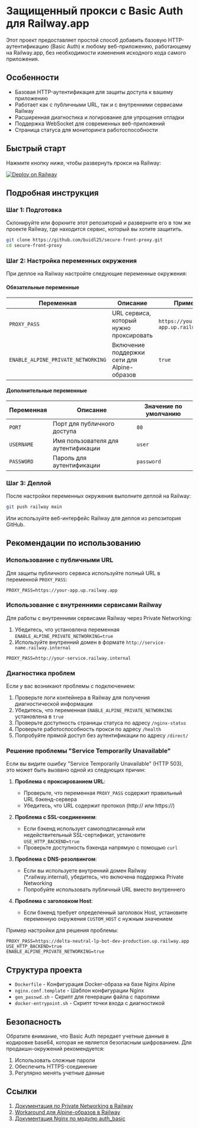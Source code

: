 # Защищенный прокси с Basic Auth для Railway.app

Этот проект предоставляет простой способ добавить базовую HTTP-аутентификацию (Basic Auth) к любому веб-приложению, работающему на Railway.app, без необходимости изменения исходного кода самого приложения.

## Особенности

- Базовая HTTP-аутентификация для защиты доступа к вашему приложению
- Работает как с публичными URL, так и с внутренними сервисами Railway
- Расширенная диагностика и логирование для упрощения отладки
- Поддержка WebSocket для современных веб-приложений
- Страница статуса для мониторинга работоспособности

## Быстрый старт

Нажмите кнопку ниже, чтобы развернуть прокси на Railway:

[![Deploy on Railway](https://railway.app/button.svg)](https://railway.app/template/bYH8Xt?referralCode=WSv72h)

## Подробная инструкция

### Шаг 1: Подготовка

Склонируйте или форкните этот репозиторий и разверните его в том же проекте Railway, где находится сервис, который вы хотите защитить.

```bash
git clone https://github.com/buidl25/secure-front-proxy.git
cd secure-front-proxy
```

### Шаг 2: Настройка переменных окружения

При деплое на Railway настройте следующие переменные окружения:

#### Обязательные переменные

| Переменная | Описание | Пример |
|------------|----------|--------|
| `PROXY_PASS` | URL сервиса, который нужно проксировать | `https://your-app.up.railway.app` |
| `ENABLE_ALPINE_PRIVATE_NETWORKING` | Включение поддержки сети для Alpine-образов | `true` |

#### Дополнительные переменные

| Переменная | Описание | Значение по умолчанию |
|------------|----------|----------------------|
| `PORT` | Порт для публичного доступа | `80` |
| `USERNAME` | Имя пользователя для аутентификации | `user` |
| `PASSWORD` | Пароль для аутентификации | `password` |

### Шаг 3: Деплой

После настройки переменных окружения выполните деплой на Railway:

```bash
git push railway main
```

Или используйте веб-интерфейс Railway для деплоя из репозитория GitHub.

## Рекомендации по использованию

### Использование с публичными URL

Для защиты публичного сервиса используйте полный URL в переменной `PROXY_PASS`:

```env
PROXY_PASS=https://your-app.up.railway.app
```

### Использование с внутренними сервисами Railway

Для работы с внутренними сервисами Railway через Private Networking:

1. Убедитесь, что установлена переменная `ENABLE_ALPINE_PRIVATE_NETWORKING=true`
2. Используйте внутренний домен в формате `http://service-name.railway.internal`

```env
PROXY_PASS=http://your-service.railway.internal
```

### Диагностика проблем

Если у вас возникают проблемы с подключением:

1. Проверьте логи контейнера в Railway для получения диагностической информации
2. Убедитесь, что переменная `ENABLE_ALPINE_PRIVATE_NETWORKING` установлена в `true`
3. Проверьте доступность страницы статуса по адресу `/nginx-status`
4. Проверьте работоспособность прокси по адресу `/health`
5. Попробуйте прямой доступ без аутентификации по адресу `/direct/`

### Решение проблемы "Service Temporarily Unavailable"

Если вы видите ошибку "Service Temporarily Unavailable" (HTTP 503), это может быть вызвано одной из следующих причин:

1. **Проблема с проксированием URL**:
   - Проверьте, что переменная `PROXY_PASS` содержит правильный URL бэкенд-сервера
   - Убедитесь, что URL содержит протокол (http:// или https://)

2. **Проблема с SSL-соединением**:
   - Если бэкенд использует самоподписанный или недействительный SSL-сертификат, установите `USE_HTTP_BACKEND=true`
   - Проверьте доступность бэкенда напрямую с помощью `curl`

3. **Проблема с DNS-резолвингом**:
   - Если вы используете внутренний домен Railway (*.railway.internal), убедитесь, что включена поддержка Private Networking
   - Попробуйте использовать публичный URL вместо внутреннего

4. **Проблема с заголовком Host**:
   - Если бэкенд требует определенный заголовок Host, установите переменную окружения `CUSTOM_HOST` с нужным значением

Пример настройки для решения проблемы:

```env
PROXY_PASS=https://delta-neutral-lp-bot-dev-production.up.railway.app
USE_HTTP_BACKEND=true
ENABLE_ALPINE_PRIVATE_NETWORKING=true
```

## Структура проекта

- `Dockerfile` - Конфигурация Docker-образа на базе Nginx Alpine
- `nginx.conf.template` - Шаблон конфигурации Nginx
- `gen_passwd.sh` - Скрипт для генерации файла с паролями
- `docker-entrypoint.sh` - Скрипт точки входа с диагностикой

## Безопасность

Обратите внимание, что Basic Auth передает учетные данные в кодировке base64, которая не является безопасным шифрованием. Для продакшн-окружений рекомендуется:

1. Использовать сложные пароли
2. Обеспечить HTTPS-соединение
3. Регулярно менять учетные данные

## Ссылки

1. [Документация по Private Networking в Railway](https://docs.railway.app/reference/private-networking)
2. [Workaround для Alpine-образов в Railway](https://docs.railway.app/reference/private-networking#workaround-for-alpine-based-images)
3. [Документация Nginx по модулю auth_basic](https://nginx.org/en/docs/http/ngx_http_auth_basic_module.html)
